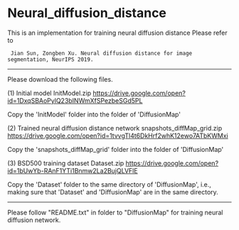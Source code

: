 # Neural_diffusion_distance
This is an implementation for training neural diffusion distance
Please refer to 

     Jian Sun, Zongben Xu. Neural diffusion distance for image segmentation, NeurIPS 2019.

----
Please download the following files.

(1) Initial model
InitModel.zip
https://drive.google.com/open?id=1DxqSBAoPylQ23bINWmXfSPezbeSGd5PL

Copy the 'InitModel' folder into the folder of 'DiffusionMap'

(2) Trained neural diffusion distance network
snapshots_diffMap_grid.zip
https://drive.google.com/open?id=1tvvgTl4t6DkHrf2whK12ewo7ATbKWMxi

Copy the 'snapshots_diffMap_grid' folder into the folder of 'DiffusionMap'

(3) BSD500 training dataset
Dataset.zip
https://drive.google.com/open?id=1bUwYb-RAnF1YTi1Bnmw2La2BujQLVFlE

Copy the 'Dataset' folder to the same directory of 'DiffusionMap', i.e., making sure that 'Dataset' and 'DiffusionMap' are in the same directory. 

----
Please follow "README.txt" in folder to "DiffusionMap" for training neural diffusion network.
